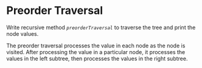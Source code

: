 # Preorder Traversal

Write recursive method *`preorderTraversal`* to traverse the tree and print the node values.

The preorder traversal processes the value in each node as the node is visited. After processing the value in a 
 particular node, it processes the values in the left subtree, then processes the values in the right subtree.
 